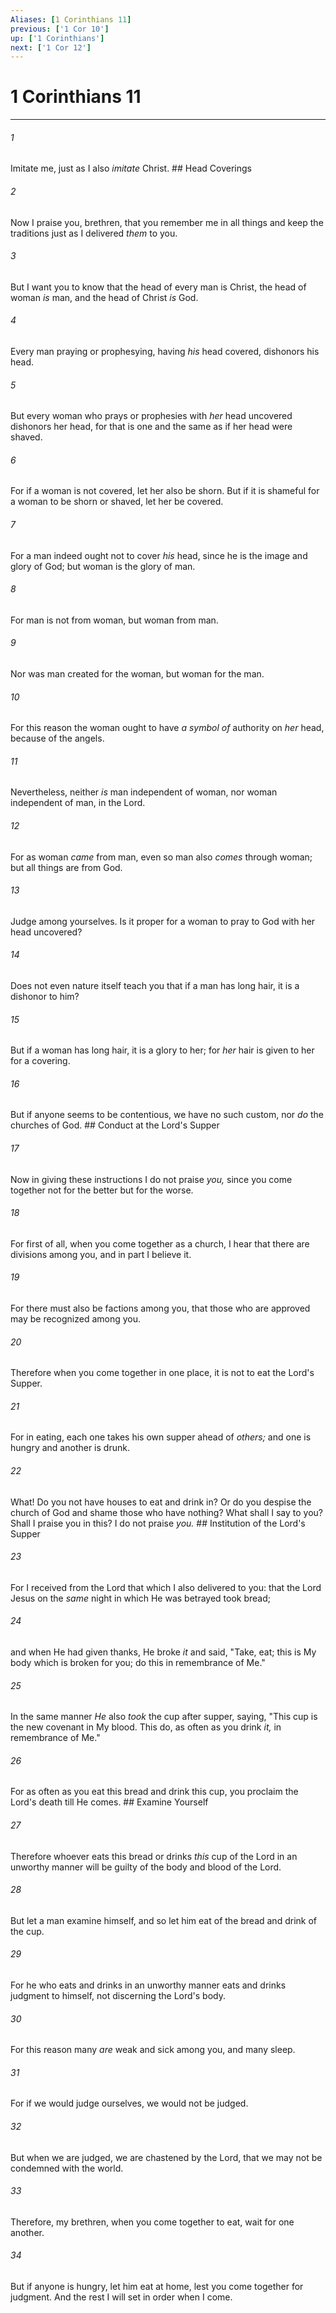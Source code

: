 ```yaml
---
Aliases: [1 Corinthians 11]
previous: ['1 Cor 10']
up: ['1 Corinthians']
next: ['1 Cor 12']
---
```

# 1 Corinthians 11

***


###### 1 
Imitate me, just as I also _imitate_ Christ. ## Head Coverings 

###### 2 
Now I praise you, brethren, that you remember me in all things and keep the traditions just as I delivered _them_ to you. 

###### 3 
But I want you to know that the head of every man is Christ, the head of woman _is_ man, and the head of Christ _is_ God. 

###### 4 
Every man praying or prophesying, having _his_ head covered, dishonors his head. 

###### 5 
But every woman who prays or prophesies with _her_ head uncovered dishonors her head, for that is one and the same as if her head were shaved. 

###### 6 
For if a woman is not covered, let her also be shorn. But if it is shameful for a woman to be shorn or shaved, let her be covered. 

###### 7 
For a man indeed ought not to cover _his_ head, since he is the image and glory of God; but woman is the glory of man. 

###### 8 
For man is not from woman, but woman from man. 

###### 9 
Nor was man created for the woman, but woman for the man. 

###### 10 
For this reason the woman ought to have _a symbol of_ authority on _her_ head, because of the angels. 

###### 11 
Nevertheless, neither _is_ man independent of woman, nor woman independent of man, in the Lord. 

###### 12 
For as woman _came_ from man, even so man also _comes_ through woman; but all things are from God. 

###### 13 
Judge among yourselves. Is it proper for a woman to pray to God with her head uncovered? 

###### 14 
Does not even nature itself teach you that if a man has long hair, it is a dishonor to him? 

###### 15 
But if a woman has long hair, it is a glory to her; for _her_ hair is given to her for a covering. 

###### 16 
But if anyone seems to be contentious, we have no such custom, nor _do_ the churches of God. ## Conduct at the Lord's Supper 

###### 17 
Now in giving these instructions I do not praise _you,_ since you come together not for the better but for the worse. 

###### 18 
For first of all, when you come together as a church, I hear that there are divisions among you, and in part I believe it. 

###### 19 
For there must also be factions among you, that those who are approved may be recognized among you. 

###### 20 
Therefore when you come together in one place, it is not to eat the Lord's Supper. 

###### 21 
For in eating, each one takes his own supper ahead of _others;_ and one is hungry and another is drunk. 

###### 22 
What! Do you not have houses to eat and drink in? Or do you despise the church of God and shame those who have nothing? What shall I say to you? Shall I praise you in this? I do not praise _you._ ## Institution of the Lord's Supper 

###### 23 
For I received from the Lord that which I also delivered to you: that the Lord Jesus on the _same_ night in which He was betrayed took bread; 

###### 24 
and when He had given thanks, He broke _it_ and said, "Take, eat; this is My body which is broken for you; do this in remembrance of Me." 

###### 25 
In the same manner _He_ also _took_ the cup after supper, saying, "This cup is the new covenant in My blood. This do, as often as you drink _it,_ in remembrance of Me." 

###### 26 
For as often as you eat this bread and drink this cup, you proclaim the Lord's death till He comes. ## Examine Yourself 

###### 27 
Therefore whoever eats this bread or drinks _this_ cup of the Lord in an unworthy manner will be guilty of the body and blood of the Lord. 

###### 28 
But let a man examine himself, and so let him eat of the bread and drink of the cup. 

###### 29 
For he who eats and drinks in an unworthy manner eats and drinks judgment to himself, not discerning the Lord's body. 

###### 30 
For this reason many _are_ weak and sick among you, and many sleep. 

###### 31 
For if we would judge ourselves, we would not be judged. 

###### 32 
But when we are judged, we are chastened by the Lord, that we may not be condemned with the world. 

###### 33 
Therefore, my brethren, when you come together to eat, wait for one another. 

###### 34 
But if anyone is hungry, let him eat at home, lest you come together for judgment. And the rest I will set in order when I come.
